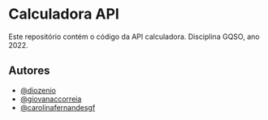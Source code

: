 
# Calculadora API

Este repositório contém o código da API calculadora. 
Disciplina GQSO, ano 2022.


## Autores

- [@diozenio](https://www.github.com/diozenio)
- [@giovanaccorreia](https://www.github.com/giovanaccorreia)
- [@carolinafernandesgf](https://www.github.com/carolinafernandesgf)



  
